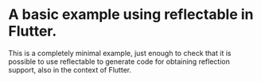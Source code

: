 # A basic example using reflectable in Flutter.

This is a completely minimal example, just enough to check that
it is possible to use reflectable to generate code for obtaining
reflection support, also in the context of Flutter.
